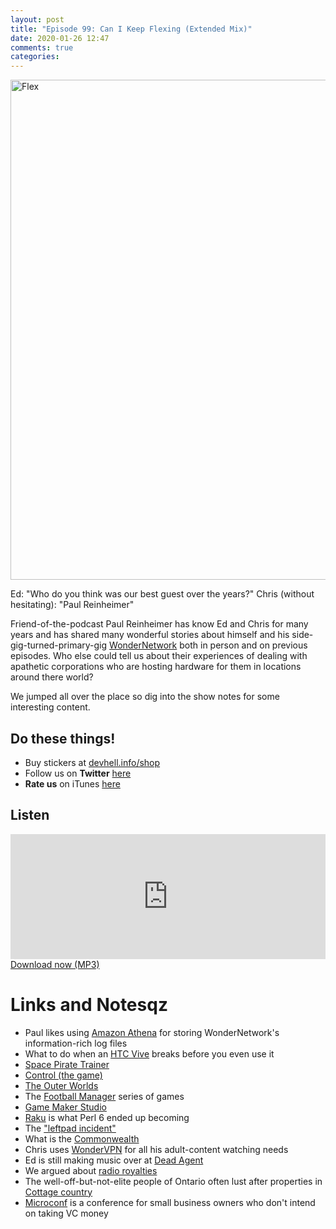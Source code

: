 ```yaml
---
layout: post
title: "Episode 99: Can I Keep Flexing (Extended Mix)"
date: 2020-01-26 12:47
comments: true
categories:
---
```


<a data-flickr-embed="true" href="https://www.flickr.com/photos/a-barth/2823185701/in/photolist-5ityKx-8oQXkB-73rtwX-8oUcW5-eefkuv-fGA3kC-eefkpg-eefkDF-eem2as-eefiBz-eefjkR-eem2Gw-eem18f-eem31m-eefiT2-eefihr-eefiov-eem1oE-eefkje-eem39d-eem12f-eem2eu-eefiMc-eem2BC-eefkKe-eem2QU-eem2q9-eem1Hy-eefkzr-eefk7K-eefi8e-eefiWx-eefk3V-eefiu6-eefi2z-eefjM4-8oU4Md-8oU8zs-4MbThu-8oV3WJ-8oU4K9-8oU5LW-8oR43i-8oU7Q1-8oUdWu-8oU8kd-8oR416-8oUd3h-8oUdfh-8oUdnj" title="Flex"><img src="https://live.staticflickr.com/3192/2823185701_8b635c83f1_c.jpg" width="788" height="800" alt="Flex"></a>

Ed: "Who do you think was our best guest over the years?"
Chris (without hesitating): "Paul Reinheimer"

Friend-of-the-podcast Paul Reinheimer has know Ed and Chris for many years and has shared many wonderful stories about himself and his side-gig-turned-primary-gig [WonderNetwork](https://wondernetwork.com) both in person and on previous episodes. Who else could tell us about their experiences of dealing with apathetic corporations who are hosting hardware for them in locations around there world?

We jumped all over the place so dig into the show notes for some interesting content.

## Do these things!

* Buy stickers at [devhell.info/shop](http://devhell.info/shop)
* Follow us on **Twitter** [here](https://twitter.com/dev_hell)
* **Rate us** on iTunes [here](http://itunes.apple.com/us/podcast/dev-hell/id489840699)

## Listen
<iframe height="200px" width="100%" frameborder="no" scrolling="no" seamless src="https://player.simplecast.com/0f4988c6-3352-4414-a243-74ed2c10bbc2?dark=false"></iframe>
<a href="https://cdn.simplecast.com/audio/ccd866/ccd86610-7d0a-4103-8187-4ab21b1bbe8c/0f4988c6-3352-4414-a243-74ed2c10bbc2/ep99-128stereo_tc.mp3" rel="enclosure">Download now (MP3)</a>

# Links and Notesqz

* Paul likes using [Amazon Athena](https://aws.amazon.com/athena/) for storing WonderNetwork's information-rich log files
* What to do when an [HTC Vive](https://en.wikipedia.org/wiki/HTC_Vive) breaks before you even use it
* [Space Pirate Trainer](https://www.spacepiratetrainer.com)
* [Control (the game)](https://www.epicgames.com/store/en-US/product/control/home)
* [The Outer Worlds](https://outerworlds.obsidian.net/en)
* The [Football Manager](https://footballmanager.com) series of games
* [Game Maker Studio](https://www.yoyogames.com/gamemaker)
* [Raku](https://raku.org/) is what Perl 6 ended up becoming
* The ["leftpad incident"](https://www.davidhaney.io/npm-left-pad-have-we-forgotten-how-to-program/)
* What is the [Commonwealth](https://en.wikipedia.org/wiki/Commonwealth_of_Nations)
* Chris uses [WonderVPN](https://wondernetwork.com/wondervpn) for all his adult-content watching needs
* Ed is still making music over at [Dead Agent](https://deadagent.net/)
* We argued about [radio royalties](https://blog.songtrust.com/publishing-tips-2/what-you-didnt-know-about-radio-royalties)
* The well-off-but-not-elite people of Ontario often lust after properties in [Cottage country](https://en.wikipedia.org/wiki/Cottage_country)
* [Microconf](https://microconf.com/) is a conference for small business owners who don't intend on taking VC money